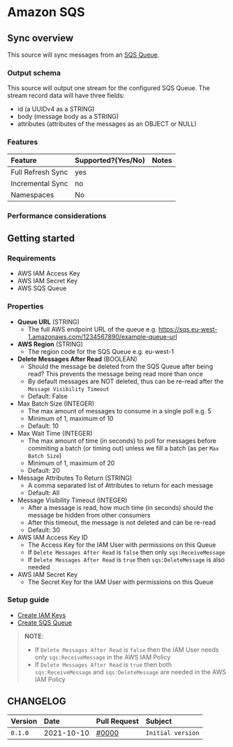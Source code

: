 # Amazon SQS

## Sync overview

This source will sync messages from an [SQS Queue](https://docs.aws.amazon.com/sqs/index.html).

### Output schema

This source will output one stream for the configured SQS Queue.
The stream record data will have three fields:
* id (a UUIDv4 as a STRING)
* body (message body as a STRING)
* attributes (attributes of the messages as an OBJECT or NULL)

### Features

| Feature | Supported?\(Yes/No\) | Notes |
| :--- | :--- | :--- |
| Full Refresh Sync | yes |  |
| Incremental Sync | no |  |
| Namespaces | No |  |

### Performance considerations



## Getting started

### Requirements

* AWS IAM Access Key
* AWS IAM Secret Key
* AWS SQS Queue

### Properties

* **Queue URL** (STRING)
  * The full AWS endpoint URL of the queue e.g. https://sqs.eu-west-1.amazonaws.com/1234567890/example-queue-url
* **AWS Region** (STRING)
  * The region code for the SQS Queue e.g. eu-west-1
* **Delete Messages After Read** (BOOLEAN)
  * Should the message be deleted from the SQS Queue after being read? This prevents the message being read more than once
  * By default messages are NOT deleted, thus can be re-read after the `Message Visibility Timeout`
  * Default: False
* Max Batch Size (INTEGER)
  * The max amount of messages to consume in a single poll e.g. 5
  * Minimum of 1, maximum of 10
  * Default: 10
* Max Wait Time (INTEGER)
  * The max amount of time (in seconds) to poll for messages before commiting a batch (or timing out) unless we fill a batch (as per `Max Batch Size`)
  * Minimum of 1, maximum of 20
  * Default: 20
* Message Attributes To Return (STRING)
  * A comma separated list of Attributes to return for each message
  * Default: All
* Message Visibility Timeout (INTEGER)
  * After a message is read, how much time (in seconds) should the message be hidden from other consumers
  * After this timeout, the message is not deleted and can be re-read
  * Default: 30
* AWS IAM Access Key ID
  * The Access Key for the IAM User with permissions on this Queue
  * If `Delete Messages After Read` is `false` then only `sqs:ReceiveMessage`
  * If `Delete Messages After Read` is `true` then `sqs:DeleteMessage` is also needed
* AWS IAM Secret Key
  * The Secret Key for the IAM User with permissions on this Queue

### Setup guide

* [Create IAM Keys](https://aws.amazon.com/premiumsupport/knowledge-center/create-access-key/)
* [Create SQS Queue](https://docs.aws.amazon.com/AWSSimpleQueueService/latest/SQSDeveloperGuide/sqs-getting-started.html#step-create-queue)

> **NOTE**:
> * If `Delete Messages After Read` is `false` then the IAM User needs only `sqs:ReceiveMessage` in the AWS IAM Policy
> * If `Delete Messages After Read` is `true` then both `sqs:ReceiveMessage` and `sqs:DeleteMessage` are needed in the AWS IAM Policy

## CHANGELOG

| Version | Date | Pull Request | Subject |
| :--- | :--- | :--- | :--- |
| `0.1.0` | 2021-10-10 | [\#0000](https://github.com/airbytehq/airbyte/pull/0000) | `Initial version` |

